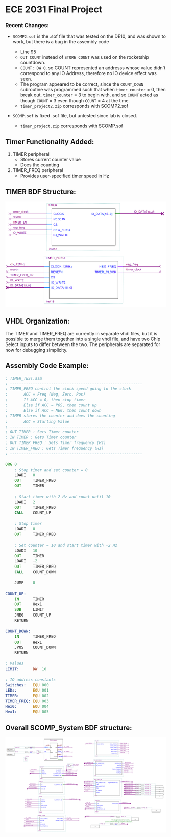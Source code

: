 # ECE 2031 Final Project

### Recent Changes:

- `SCOMP2.sof` is the .sof file that was tested on the DE10, and was shown to work, but there is a bug in the assembly code
    - Line 95
    - `OUT COUNT` instead of `STORE COUNT` was used on the rocketship countdown.
    - `COUNT: DW 0`, so COUNT represented an addresss whose value didn't correspond to any IO Address, therefore no IO device effect was seen.
    - The program appeared to be correct, since the `COUNT_DOWN` subroutine was programmed such that when `timer_counter` = 0, then break out. `timer_counter` = 3 to begin with, and so `COUNT` acted as though `COUNT` = 3 even though `COUNT` = 4 at the time.
    - `timer_project2.zip` corresponds with SCOMP2.sof

- `SCOMP.sof` is fixed .sof file, but untested since lab is closed.
    - `timer_project.zip` corresponds with SCOMP.sof


## Timer Functionality Added:

1. TIMER peripheral
    - Stores current counter value
    - Does the counting
2. TIMER_FREQ peripheral
    - Provides user-specified timer speed in Hz

## TIMER BDF Structure:

![TIMER.png](https://github.com/ecuasonic/ECE2031-Timer-Project/blob/main/TIMER.png)

## VHDL Organization:

The TIMER and TIMER_FREQ are currently in separate vhdl files, but it is possible to merge them together into a single vhdl file, and have two Chip Select inputs to differ between the two.
The peripherals are separated for now for debugging simplicity.

## Assembly Code Example:
```asm
; TIMER_TEST.asm
; ----------------------------------------------------------
; TIMER_FREQ control the clock speed going to the clock
;       ACC = Freq (Neg, Zero, Pos)
;       If ACC = 0, then stop timer
;       Else if ACC = POS, then count up
;       Else if ACC = NEG, then count down
; TIMER stores the counter and does the counting
;       ACC = Starting Value
; ----------------------------------------------------------
; OUT TIMER : Sets Timer counter
; IN TIMER : Gets Timer counter
; OUT TIMER_FREQ : Sets Timer frequency (Hz)
; IN TIMER_FREQ : Gets Timer frequency (Hz)
; ----------------------------------------------------------

ORG 0
    ; Stop timer and set counter = 0
    LOADI   0
    OUT     TIMER_FREQ
    OUT     TIMER

    ; Start timer with 2 Hz and count until 10
    LOADI   2
    OUT     TIMER_FREQ
    CALL    COUNT_UP

    ; Stop timer
    LOADI   0
    OUT     TIMER_FREQ

    ; Set counter = 10 and start timer with -2 Hz
    LOADI   10
    OUT     TIMER
    LOADI   -2
    OUT     TIMER_FREQ
    CALL    COUNT_DOWN

	JUMP    0

COUNT_UP:
    IN      TIMER
    OUT     Hex1
    SUB     LIMIT
    JNEG    COUNT_UP
    RETURN

COUNT_DOWN:
    IN      TIMER_FREQ
    OUT     Hex1
    JPOS    COUNT_DOWN
    RETURN

; Values
LIMIT:      DW  10

; IO address constants
Switches:   EQU 000
LEDs:       EQU 001
TIMER:      EQU 002
TIMER_FREQ: EQU 003
Hex0:       EQU 004
Hex1:       EQU 005
```

## Overall SCOMP_System BDF structure:

![SCOMP_SystemBDF.png](https://github.com/ecuasonic/ECE2031-Timer-Project/blob/main/SCOMP_SystemBDF.png)


